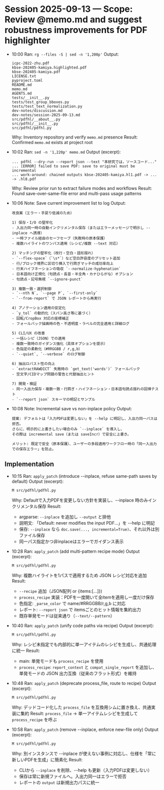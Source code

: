 # Session 2025-09-13 — Scope: Review @memo.md and suggest robustness improvements for PDF highlighter

- 10:00 Ran: `rg --files -S | sed -n '1,200p'`
  Output:
  ```text
  icpc-2022-zhu.pdf
  kbse-202405-kamiya.highlighted.pdf
  kbse-202405-kamiya.pdf
  LICENSE.txt
  pyproject.toml
  README.md
  memo.md
  AGENTS.md
  tests/__init__.py
  tests/test_group_bboxes.py
  tests/test_text_normalization.py
  dev-notes/discussion.md
  dev-notes/session-2025-09-13.md
  src/pdfhl/__about__.py
  src/pdfhl/__init__.py
  src/pdfhl/pdfhl.py
  ```
  Why: Inventory repository and verify `memo.md` presence
  Result: Confirmed `memo.md` exists at project root

- 10:02 Ran: `sed -n '1,220p' memo.md`
  Output (excerpt):
  ```text
  ... pdfhl --dry-run --report json --text "本研究では，ソースコード..."
  ... [ERROR] failed to save PDF: save to original must be incremental
  ... work-around: chained outputs kbse-202405-kamiya.hl1.pdf -> ... -> .hl8.pdf
  ```
  Why: Review prior run to extract failure modes and workflows
  Result: Found save-over-same-file error and multi-pass usage patterns

- 10:06 Note: Save current improvement list to log
  Output:
  ```text
  改良案（エラー・手戻り低減のため）

  1) 保存・I/O の堅牢化
  - 入出力同一時の自動インクリメンタル保存（またはエラーメッセージで明示し --inplace へ誘導）
  - 一時ファイル経由のセーフセーブ（失敗時の原本保護）
  - 複数ハイライトのワンパス適用（レシピ/複数 --text 対応）

  2) マッチングの堅牢化（改行・空白・語形揺れ）
  - `--flex-space`（`\s*`）など空白許容度のプリセット追加
  - 行/ブロック境界に区切り挿入で行跨ぎマッチの成功率向上
  - 行末ハイフネーションの吸収 `--normalize-hyphenation`
  - 日本語向け正規化（句読点・長音・半全角・カナひらがな）オプション
  - 句読点・記号無視 `--ignore-punct`

  3) 複数一致・選択制御
  - `--nth N`, `--page P`, `--first-only`
  - `--from-report` で JSON レポートから再実行

  4) アノテーション適用の安定化
  - `y_tol` の動的化（スパン高さ等に基づく）
  - 回転/CropBox 対応の座標補正
  - フォールバック描画時の色・不透明度・ラベルの完全適用と詳細ログ

  5) CLI/UX の改善
  - 一括レシピ（JSON）での適用
  - 複数一致時のガイダンス強化（具体オプションを提示）
  - 色指定の柔軟化（#RRGGBB / r,g,b）
  - `--quiet`, `--verbose` のログ制御

  6) 抽出ロバスト性の向上
  - `extractRAWDICT` 失敗時の `get_text('words')` フォールバック
  - 空文字/CIDマップ問題の警告と代替抽出ヒント

  7) 開発・検証
  - 同一入出力保存・複数一致・行跨ぎ・ハイフネーション・日本語句読点揺れの回帰テスト
  - `--report json` スキーマの明記とサンプル
  ```

- 10:08 Note: Incremental save vs non-inplace policy
  Output:
  ```text
  提案: デフォルトは「入力PDFは変更しない」を --help に明記し、入出力同一パスは拒否。
  さらに、明示的に上書きしたい場合のみ `--inplace` を導入し、
  その際は incremental save（または saveIncr）で安全に上書き。

  メリット: 既定で安全（原本保護）、ユーザーの多段適用ワークフロー時の「同一入出力での保存エラー」を防止。
  ```

## Implementation

- 10:15 Ran: `apply_patch` (introduce --inplace, refuse same-path saves by default)
  Output (excerpt):
  ```text
  M src/pdfhl/pdfhl.py
  ```
  Why: Defaultで入力PDFを変更しない方針を実装し、--inplace 時のみインクリメンタル保存
  Result: 
  - argparse: `--inplace` を追加し `--output` と排他
  - 説明文: 「Default: never modifies the input PDF...」を --help に明記
  - 保存: `--inplace` なら `doc.save(..., incremental=True)`、それ以外は別ファイル保存
  - 同一パス指定かつ非inplaceはエラーでガイダンス表示

- 10:28 Ran: `apply_patch` (add multi-pattern recipe mode)
  Output (excerpt):
  ```text
  M src/pdfhl/pdfhl.py
  ```
  Why: 複数ハイライトを1パスで適用するため JSON レシピ対応を追加
  Result:
  - `--recipe` 追加（JSON配列 or {items:[...]})
  - `process_recipe` 実装：PDFを一度開いて全itemを適用し一度だけ保存
  - 色指定: `_parse_color` で name/#RRGGBB/r,g,b に対応
  - レポート: `--report json` で itemsごとのヒット情報を集約出力
  - 既存単発モードは従来通り（`--text/--pattern`）

- 10:40 Ran: `apply_patch` (unify code paths via recipe)
  Output (excerpt):
  ```text
  M src/pdfhl/pdfhl.py
  ```
  Why: レシピ未指定でも内部的に単一アイテムのレシピを生成し、共通処理に統一
  Result:
  - main: 単発モードも `process_recipe` を使用
  - `process_recipe`: `report_context` と `compat_single_report` を追加し、
    単発モードの JSON 出力互換（従来のフラット形式）を維持

- 10:48 Ran: `apply_patch` (deprecate process_file, route to recipe)
  Output (excerpt):
  ```text
  M src/pdfhl/pdfhl.py
  ```
  Why: デッドコード化した `process_file` を互換用シムに置き換え、共通実装に集約
  Result: `process_file` -> 単一アイテムレシピを生成して `process_recipe` を呼ぶ

- 10:58 Ran: `apply_patch` (remove --inplace, enforce new-file only)
  Output (excerpt):
  ```text
  M src/pdfhl/pdfhl.py
  ```
  Why: 別インスタンスで --inplace が使えない事例に対応し、仕様を「常に新しいPDFを生成」に簡素化
  Result:
  - CLIから `--inplace` を削除、--help も更新（入力PDFは変更しない）
  - 保存は常に新規ファイルへ。入出力同一はエラーで拒否
  - レポートの `output` は新規出力パスに統一
